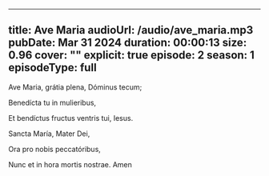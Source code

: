  ---
title: Ave Maria
audioUrl: /audio/ave_maria.mp3
pubDate: Mar 31 2024
duration: 00:00:13
size: 0.96
cover: ""
explicit: true
episode: 2
season: 1
episodeType: full
---
Ave Maria, grátia plena, Dóminus tecum;

Benedícta tu in mulieribus,

Et bendíctus fructus ventris tui, Iesus.

Sancta María, Mater Dei,

Ora pro nobis peccatóribus,

Nunc et in hora mortis nostrae. Amen